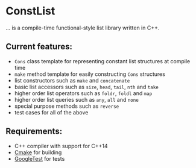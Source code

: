 # ConstList

... is a compile-time functional-style list library written in C++.

## Current features:

- `Cons` class template for representing constant list structures at compile time
- `make` method template for easily constructing `Cons` structures
- list constructors such as `make` and `concatenate`
- basic list accessors such as `size`, `head`, `tail`, `nth` and `take`
- higher order list operators such as `foldr`, `foldl` and `map`
- higher order list queries such as `any`, `all` and `none`
- special purpose methods such as `reverse`
- test cases for all of the above

## Requirements:

- C++ compiler with support for C++14
- [Cmake](http://www.cmake.org/) for building
- [GoogleTest](http://code.google.com/p/googletest/) for tests
